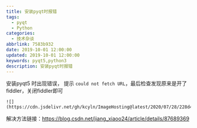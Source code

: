 ```yaml
---
title: 安装pyqt时报错
tags:
  - pyqt
  - Python
categories:
  - 技术杂谈
abbrlink: 7583b932
date: 2019-10-01 12:00:00
updated: 2019-10-01 12:00:00
keywords: pyqt5,python3
description: 安装pyqt时报错
---
```



安装pyqt5 时出现错误， 提示 `could not fetch URL`，最后检查发现原来是开了fiddler，关闭fiddler即可

    ![](https://cdn.jsdelivr.net/gh/kcyln/ImageHosting@latest/2020/07/28/228d472d3db177a3c03a2f058fdc7505.png)

解决方法链接：<https://blog.csdn.net/jiang_xiaoo24/article/details/87689369>

  ​